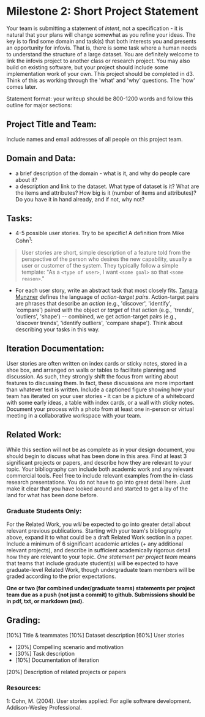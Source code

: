 # Milestone 2: Short Project Statement

Your team is submitting a statement of *intent*, not a specification - it is natural that your plans will change somewhat as you refine your ideas. The key is to find some domain and task(s) that both interests you and presents an opportunity for infovis. That is, there is some task where a human needs to understand the structure of a large dataset. You are definitely welcome to link the infovis project to another class or research project. You may also build on existing software, but your project should include some implementation work of your own. This project should be completed in d3. Think of this as working through the 'what' and 'why' questions. The 'how' comes later.

Statement format: your writeup should be 800-1200 words and follow this outline for major sections:

## Project Title and Team:
Include names and email addresses of all people on this project team.

## Domain and Data:
* a brief description of the domain - what is it, and why do people care about it?
* a description and link to the dataset. What type of dataset is it? What are the items and attributes? How big is it (number of items and attributes)? Do you have it in hand already, and if not, why not?

## Tasks:
* 4-5 possible user stories. Try to be specific! A definition from Mike Cohn<sup>1</sup>:
> User stories are short, simple description of a feature told from the perspective of the person who desires the new capability, usually a user or customer of the system. They typically follow a simple template: "As a `<type of user>`, I want `<some goal>` so that `<some reason>`."
* For each user story, write an abstract task that most closely fits. [Tamara Munzner](https://www.cs.ubc.ca/~tmm/vadbook/) defines the language of *action-target pairs*. Action-target pairs are phrases that describe an *action* (e.g., 'discover', 'identify', 'compare') paired with the object or *target* of that action (e.g., 'trends', 'outliers', 'shape') -- combined, we get action-target pairs (e.g., 'discover trends', 'identify outliers', 'compare shape'). Think about describing your tasks in this way.

## Iteration Documentation:
User stories are often written on index cards or sticky notes, stored in a shoe box, and arranged on walls or tables to facilitate planning and discussion. As such, they strongly shift the focus from writing about features to discussing them. In fact, these discussions are more important than whatever text is written. Include a captioned figure showing how your team has iterated on your user stories - it can be a picture of a whiteboard with some early ideas, a table with index cards, or a wall with sticky notes. Document your process with a photo from at least one in-person or virtual meeting in a collaborative workspace with your team.

## Related Work:
While this section will not be as complete as in your design document, you should begin to discuss what has been done in this area. Find at least 3 significant projects or papers, and describe how they are relevant to your topic. Your bibliography can include both academic work and any relevant commercial tools. Feel free to include relevant examples from the in-class research presentations. You do not have to go into great detail here. Just make it clear that you have looked around and started to get a lay of the land for what has been done before.

### Graduate Students Only: 
For the Related Work, you *will* be expected to go into greater detail about relevant previous publications. Starting with your team's bibliography above, expand it to what could be a draft Related Work section in a paper. Include a minimum of 6 significant academic articles (+ any additional relevant projects), and describe in sufficient academically rigorous detail how they are relevant to your topic. *One statement per project team* means that teams that include graduate student(s) will be expected to have graduate-level Related Work, though undergraduate team members will be graded according to the prior expectations. 

**One or two (for combined under/graduate teams) statements per project team due as a push (not just a commit) to github. Submissions should be in pdf, txt, or markdown (md).**

## Grading: 
[10%] Title & teammates
[10%] Dataset description
[60%] User stories
- [20%] Compelling scenario and motivation
- [30%] Task description 
- [10%] Documentation of iteration

[20%] Description of related projects or papers

### Resources: 
1: Cohn, M. (2004). User stories applied: For agile software development. Addison-Wesley Professional.
